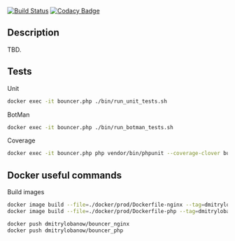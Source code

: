 [![Build Status](https://semaphoreci.com/api/v1/d-lobanov/dev-bouncer-2/branches/master/shields_badge.svg)](https://semaphoreci.com/d-lobanov/dev-bouncer-2)
[![Codacy Badge](https://api.codacy.com/project/badge/Grade/9e08f2a3ddfa4dab8b2945fd942208e1)](https://app.codacy.com/app/dmitry.lobanow/dev-bouncer?utm_source=github.com&utm_medium=referral&utm_content=d-lobanov/dev-bouncer&utm_campaign=Badge_Grade_Dashboard)

## Description
TBD.

## Tests
Unit
```bash
docker exec -it bouncer.php ./bin/run_unit_tests.sh
```

BotMan
```bash
docker exec -it bouncer.php ./bin/run_botman_tests.sh
```
Coverage
```bash
docker exec -it bouncer.php php vendor/bin/phpunit --coverage-clover build/coverage/xml
```

## Docker useful commands
Build images
```bash
docker image build --file=./docker/prod/Dockerfile-nginx --tag=dmitrylobanow/bouncer_nginx .
docker image build --file=./docker/prod/Dockerfile-php --tag=dmitrylobanow/bouncer_php .

docker push dmitrylobanow/bouncer_nginx
docker push dmitrylobanow/bouncer_php
```

